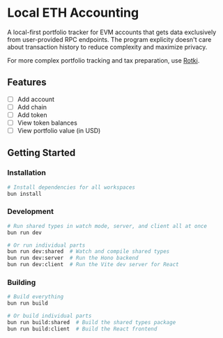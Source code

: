 # Local ETH Accounting

A local-first portfolio tracker for EVM accounts that gets data exclusively from user-provided RPC endpoints. The program explicity doesn't care about transaction history to reduce complexity and maximize privacy.

For more complex portfolio tracking and tax preparation, use [Rotki](https://rotki.com/).

## Features

- [ ] Add account
- [ ] Add chain
- [ ] Add token
- [ ] View token balances
- [ ] View portfolio value (in USD)

## Getting Started

### Installation

```bash
# Install dependencies for all workspaces
bun install
```

### Development

```bash
# Run shared types in watch mode, server, and client all at once
bun run dev

# Or run individual parts
bun run dev:shared  # Watch and compile shared types
bun run dev:server  # Run the Hono backend
bun run dev:client  # Run the Vite dev server for React
```

### Building

```bash
# Build everything
bun run build

# Or build individual parts
bun run build:shared  # Build the shared types package
bun run build:client  # Build the React frontend
```
